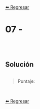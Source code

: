 [⬅️ Regresar](https://github.com/cosmoart/adventJS)

# 07 -


<br/>
<br/>

## Solución

```js
```

> Puntaje:

<br/>

[⬅️ Regresar](https://github.com/cosmoart/adventJS)